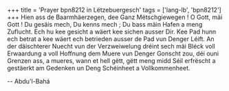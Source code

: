 +++
title = 'Prayer bpn8212 in Lëtzebuergesch'
tags = ['lang-lb', 'bpn8212']
+++
Hien ass de Baarmhäerzegen, dee Ganz Mëtschgiewegen ! O Gott, mäi Gott ! Du gesäis mech, Du kenns mech ; Du bass mäin Hafen a meng Zuflucht. Ech hu kee gesicht a wäert kee sichen ausser Dir. Kee Pad hunn ech betrat a kee wäert ech betrieden ausser de Pad vun Denger Léift. An der däischterer Nuecht vun der Verzweiwelung dréint sech mäi Bléck voll Erwaardung a voll Hoffnung dem Muere vun Denger Gonscht zou, déi ouni Grenzen ass, a mueres, wann et hell gëtt, gëtt meng midd Séil erfrëscht a gestäerkt am Gedenken un Deng Schéinheet a Vollkommenheet.

-- Abdu'l-Bahá
